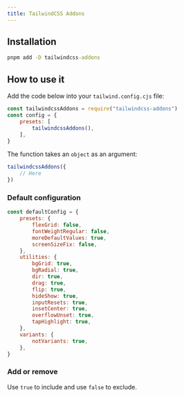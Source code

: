```yaml
---
title: TailwindCSS Addons
---
```


## Installation

```cmd
pnpm add -D tailwindcss-addons
```

## How to use it

Add the code below into your `tailwind.config.cjs` file:

<!-- prettier-ignore -->
```js
const tailwindcssAddons = require("tailwindcss-addons")
const config = {
	presets: [
		tailwindcssAddons(),
	],
}
```

The function takes an `object` as an argument:

```js
tailwindcssAddons({
    // Here
})
```

### Default configuration

```js
const defaultConfig = {
    presets: {
        flexGrid: false,
        fontWeightRegular: false,
        moreDefaultValues: true,
        screenSizeFix: false,
    },
    utilities: {
        bgGrid: true,
        bgRadial: true,
        dir: true,
        drag: true,
        flip: true,
        hideShow: true,
        inputResets: true,
        insetCenter: true,
        overflowUnset: true,
        tapHighlight: true,
    },
    variants: {
        notVariants: true,
    },
}
```

### Add or remove

Use `true` to include and use `false` to exclude.
